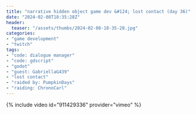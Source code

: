 ```yaml
---
title: "narrative hidden object game dev &#124; lost contact (day 36)"
date: "2024-02-08T18:35:28Z"
header:
  teaser: "/assets/thumbs/2024-02-08-18-35-28.jpg"
categories:
- "game development"
- "twitch"
tags:
- "code: dialogue manager"
- "code: gdscript"
- "godot"
- "guest: GabriellaG439"
- "lost contact"
- "raided by: PumpkinDays"
- "raiding: ChronoCarl"
---
```

{% include video id="911429336" provider="vimeo" %}
